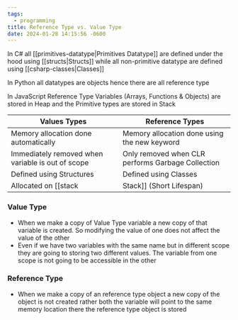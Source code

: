 ```yaml
---
tags:
  - programming
title: Reference Type vs. Value Type
date: 2024-01-28 14:15:56 -0600
---
```


In C# all [[primitives-datatype|Primitives Datatype]] are defined under the hood using [[structs|Structs]] while all non-primitive datatype are defined using [[csharp-classes|Classes]]

In Python all datatypes are objects hence there are all reference type 

In JavaScript Reference Type Variables (Arrays, Functions & Objects) are stored in Heap and the Primitive types are stored in Stack

| Values Types                                                                                      | Reference Types                                   |
| ------------------------------------------------------------------------------------------------- | ------------------------------------------------- |
| Memory allocation done automatically                                                              | Memory allocation done using the new keyword      |
| Immediately removed when variable is out of scope                                                 | Only removed when CLR performs Garbage Collection |
| Defined using Structures                                                                          | Defined using Classes                             |
| Allocated on [[stack|Stack]] (Short Lifespan) | Allocated on Heap (Larger Memory)                 |

### Value Type

* When we make a copy of Value Type variable a new copy of that variable is created. So modifying the value of one does not affect the value of the other
* Even if we have two variables with the same name but in different scope they are going to storing two different values. The variable from one scope is not going to be accessible in the other

### Reference Type

* When we make a copy of an reference type object a new copy of the object is not created rather both the variable will point to the same memory location there the reference type object is stored
